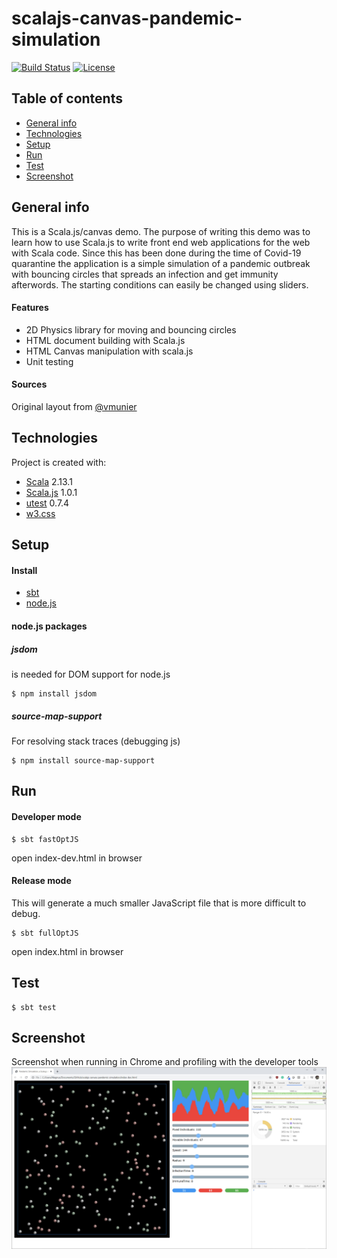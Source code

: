 # scalajs-canvas-pandemic-simulation

[![Build Status](http://img.shields.io/travis/badges/badgerbadgerbadger.svg?style=flat-square)](https://travis-ci.org/badges/badgerbadgerbadger) 
[![License](http://img.shields.io/:license-mit-blue.svg?style=flat-square)](http://badges.mit-license.org)

## Table of contents
* [General info](#general-info)
* [Technologies](#technologies)
* [Setup](#setup)
* [Run](#run)
* [Test](#test)
* [Screenshot](#screenshot)

## General info
This is a Scala.js/canvas demo. The purpose of writing this demo was to learn how to use Scala.js to write
front end web applications for the web with Scala code. Since this has been done during the time of 
Covid-19 quarantine the application is a simple simulation of a pandemic outbreak with bouncing circles that
spreads an infection and get immunity afterwords. The starting conditions can easily be changed using sliders. 

#### Features
* 2D Physics library for moving and bouncing circles
* HTML document building with Scala.js
* HTML Canvas manipulation with scala.js
* Unit testing

#### Sources
Original layout from [@vmunier](https://github.com/vmunier/scalajs-simple-canvas-game)
	
## Technologies
Project is created with:
* [Scala](https://www.scala-lang.org) 2.13.1 
* [Scala.js](https://www.scala-js.org) 1.0.1 
* [utest](https://github.com/lihaoyi/utest) 0.7.4
* [w3.css](https://www.w3schools.com/w3css/)

## Setup
#### Install
* [sbt](https://www.scala-sbt.org)
* [node.js](https://nodejs.org/en)

#### node.js packages
##### jsdom 

is needed for DOM support for node.js
```
$ npm install jsdom
```
##### source-map-support
For resolving stack traces (debugging js)
```
$ npm install source-map-support
```
	
## Run
#### Developer mode
```
$ sbt fastOptJS
```
open index-dev.html in browser

#### Release mode
This will generate a much smaller JavaScript file that is more difficult to debug.
```
$ sbt fullOptJS
```
open index.html in browser

## Test
```
$ sbt test
```
## Screenshot
Screenshot when running in Chrome and profiling with the developer tools
![Screenshot](./images/screenshot.jpg)